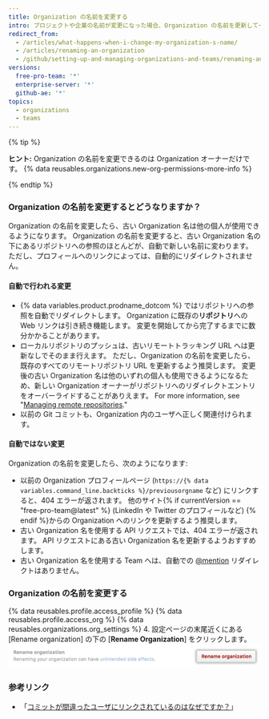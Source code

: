 ```yaml
---
title: Organization の名前を変更する
intro: プロジェクトや企業の名前が変更になった場合、Organization の名前を更新して一致させることができます。
redirect_from:
  - /articles/what-happens-when-i-change-my-organization-s-name/
  - /articles/renaming-an-organization
  - /github/setting-up-and-managing-organizations-and-teams/renaming-an-organization
versions:
  free-pro-team: '*'
  enterprise-server: '*'
  github-ae: '*'
topics:
  - organizations
  - teams
---
```

{% tip %}

**ヒント:** Organization の名前を変更できるのは Organization オーナーだけです。 {% data reusables.organizations.new-org-permissions-more-info %}

{% endtip %}

### Organization の名前を変更するとどうなりますか？

Organization の名前を変更したら、古い Organization 名は他の個人が使用できるようになります。 Organization の名前を変更すると、古い Organization 名の下にあるリポジトリへの参照のほとんどが、自動で新しい名前に変わります。 ただし、プロフィールへのリンクによっては、自動的にリダイレクトされません。

#### 自動で行われる変更

- {% data variables.product.prodname_dotcom %} ではリポジトリへの参照を自動でリダイレクトします。  Organization に既存の**リポジトリ**への Web リンクは引き続き機能します。 変更を開始してから完了するまでに数分かかることがあります。
- ローカルリポジトリのプッシュは、古いリモートトラッキング URL へは更新なしでそのまま行えます。 ただし、Organization の名前を変更したら、既存のすべてのリモートリポジトリ URL を更新するよう推奨します。 変更後の古い Organization 名は他のいずれの個人も使用できるようになるため、新しい Organization オーナーがリポジトリへのリダイレクトエントリをオーバーライドすることがありえます。 For more information, see "[Managing remote repositories](/github/getting-started-with-github/managing-remote-repositories)."
- 以前の Git コミットも、Organization 内のユーザへ正しく関連付けられます。

#### 自動ではない変更

Organization の名前を変更したら、次のようになります:
- 以前の Organization プロフィールページ (`https://{% data variables.command_line.backticks %}/previousorgname` など) にリンクすると、404 エラーが返されます。 他のサイト{% if currentVersion == "free-pro-team@latest" %} (LinkedIn や Twitter のプロフィールなど) {% endif %}からの Organization へのリンクを更新するよう推奨します。
- 古い Organization 名を使用する API リクエストでは、404 エラーが返されます。 API リクエストにある古い Organization 名を更新するようおすすめします。
- 古い Organization 名を使用する Team へは、自動での [@mention](/articles/basic-writing-and-formatting-syntax/#mentioning-people-and-teams) リダイレクトはありません。

### Organization の名前を変更する

{% data reusables.profile.access_profile %}
{% data reusables.profile.access_org %}
{% data reusables.organizations.org_settings %}
4. 設定ページの末尾近くにある [Rename organization] の下の [**Rename Organization**] をクリックします。 ![[Rename organization] ボタン](/assets/images/help/settings/settings-rename-organization.png)

### 参考リンク

* 「[コミットが間違ったユーザにリンクされているのはなぜですか？](/articles/why-are-my-commits-linked-to-the-wrong-user)」
